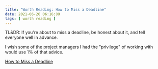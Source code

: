 ```yaml
---
title: "Worth Reading: How to Miss a Deadline"
date: 2021-06-26 06:16:00
tags: [ worth reading ]
---
```

TL&DR: If you're about to miss a deadline, be honest about it, and tell everyone well in advance. 

I wish some of the project managers I had the "privilege" of working with would use 1% of that advice.

[How to Miss a Deadline](https://seths.blog/2021/05/how-to-miss-a-deadline/)
